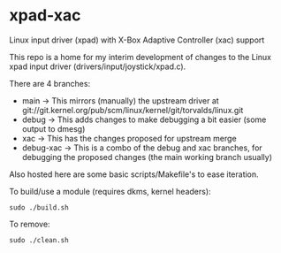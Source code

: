 # xpad-xac
Linux input driver (xpad) with X-Box Adaptive Controller (xac) support

This repo is a home for my interim development of changes to the Linux xpad input driver (drivers/input/joystick/xpad.c).

There are 4 branches:

 - main -> This mirrors (manually) the upstream driver at git://git.kernel.org/pub/scm/linux/kernel/git/torvalds/linux.git
 - debug -> This adds changes to make debugging a bit easier (some output to dmesg)
 - xac -> This has the changes proposed for upstream merge
 - debug-xac -> This is a combo of the debug and xac branches, for debugging the proposed changes (the main working branch usually)
 
Also hosted here are some basic scripts/Makefile's to ease iteration.

To build/use a module (requires dkms, kernel headers):

```sudo ./build.sh```

To remove:

```sudo ./clean.sh```
